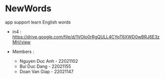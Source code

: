 # NewWords
app support learn English words

- in4 : https://drive.google.com/file/d/1VOIo0rRgQULL4CYqT6XWD0wBRJ6E3zMH/view

- Members :
  + Nguyen Duc Anh - 22021102
  + Bui Duc Dang - 22021155
  + Doan Van Giap - 22021147
